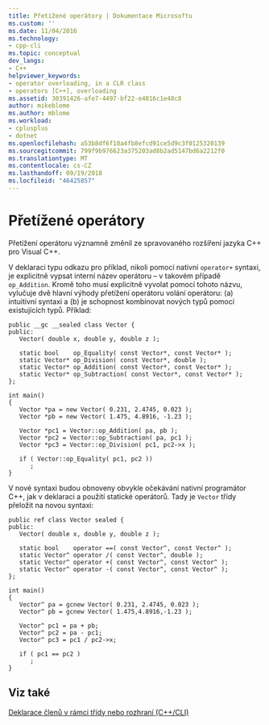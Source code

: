 ```yaml
---
title: Přetížené operátory | Dokumentace Microsoftu
ms.custom: ''
ms.date: 11/04/2016
ms.technology:
- cpp-cli
ms.topic: conceptual
dev_langs:
- C++
helpviewer_keywords:
- operator overloading, in a CLR class
- operators [C++], overloading
ms.assetid: 30391426-afe7-4497-bf22-e4816c1e48c8
author: mikeblome
ms.author: mblome
ms.workload:
- cplusplus
- dotnet
ms.openlocfilehash: a53b8df6f10a4fb8efcd91ce5d9c3f0125320139
ms.sourcegitcommit: 799f9b976623a375203ad8b2ad5147bd6a2212f0
ms.translationtype: MT
ms.contentlocale: cs-CZ
ms.lasthandoff: 09/19/2018
ms.locfileid: "46425857"
---
```

# <a name="overloaded-operators"></a>Přetížené operátory

Přetížení operátoru významně změnil ze spravovaného rozšíření jazyka C++ pro Visual C++.

V deklaraci typu odkazu pro příklad, nikoli pomocí nativní `operator+` syntaxi, je explicitně vypsat interní název operátoru – v takovém případě `op_Addition`. Kromě toho musí explicitně vyvolat pomocí tohoto názvu, vylučuje dvě hlavní výhody přetížení operátoru volání operátoru: (a) intuitivní syntaxi a (b) je schopnost kombinovat nových typů pomocí existujících typů. Příklad:

```
public __gc __sealed class Vector {
public:
   Vector( double x, double y, double z );

   static bool    op_Equality( const Vector*, const Vector* );
   static Vector* op_Division( const Vector*, double );
   static Vector* op_Addition( const Vector*, const Vector* );
   static Vector* op_Subtraction( const Vector*, const Vector* );
};

int main()
{
   Vector *pa = new Vector( 0.231, 2.4745, 0.023 );
   Vector *pb = new Vector( 1.475, 4.8916, -1.23 );

   Vector *pc1 = Vector::op_Addition( pa, pb );
   Vector *pc2 = Vector::op_Subtraction( pa, pc1 );
   Vector *pc3 = Vector::op_Division( pc1, pc2->x );

   if ( Vector::op_Equality( pc1, pc2 ))
      ;
}
```

V nové syntaxi budou obnoveny obvykle očekávání nativní programátor C++, jak v deklaraci a použití statické operátorů. Tady je `Vector` třídy přeložit na novou syntaxi:

```
public ref class Vector sealed {
public:
   Vector( double x, double y, double z );

   static bool    operator ==( const Vector^, const Vector^ );
   static Vector^ operator /( const Vector^, double );
   static Vector^ operator +( const Vector^, const Vector^ );
   static Vector^ operator -( const Vector^, const Vector^ );
};

int main()
{
   Vector^ pa = gcnew Vector( 0.231, 2.4745, 0.023 );
   Vector^ pb = gcnew Vector( 1.475,4.8916,-1.23 );

   Vector^ pc1 = pa + pb;
   Vector^ pc2 = pa - pc1;
   Vector^ pc3 = pc1 / pc2->x;

   if ( pc1 == pc2 )
      ;
}
```

## <a name="see-also"></a>Viz také

[Deklarace členů v rámci třídy nebo rozhraní (C++/CLI)](../dotnet/member-declarations-within-a-class-or-interface-cpp-cli.md)